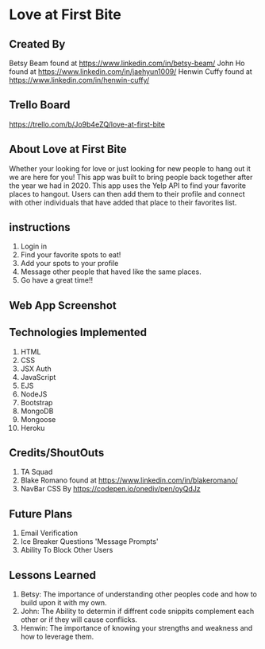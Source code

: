 # Love at First Bite
## Created By
Betsy Beam found at https://www.linkedin.com/in/betsy-beam/
John Ho found at https://www.linkedin.com/in/jaehyun1009/
Henwin Cuffy found at https://www.linkedin.com/in/henwin-cuffy/
## Trello Board 
https://trello.com/b/Jo9b4eZQ/love-at-first-bite

## About Love at First Bite
Whether your looking for love or just looking for new people to hang out it we are here for you! This app was built to bring people back together after the year we had in 2020. This app uses the Yelp API to find your favorite places to hangout. Users can then add them to their profile and connect with other individuals that have added that place to their favorites list.

## instructions

1. Login in 
2. Find your favorite spots to eat!
3. Add your spots to your profile
4. Message other people that haved like the same places.
5. Go have a great time!!

## Web App Screenshot


## Technologies Implemented

1. HTML
2. CSS
3. JSX Auth
4. JavaScript
5. EJS
6. NodeJS
7. Bootstrap
8. MongoDB
9. Mongoose
10. Heroku

## Credits/ShoutOuts

1. TA Squad 
2. Blake Romano found at https://www.linkedin.com/in/blakeromano/
3. NavBar CSS By https://codepen.io/onediv/pen/oyQdJz

## Future Plans
1. Email Verification
2. Ice Breaker Questions 'Message Prompts'
3. Ability To Block Other Users

## Lessons Learned
1. Betsy: The importance of understanding other peoples code and how to build upon it with my own.
2. John: The Ability to determin if diffrent code snippits complement each other or if they will cause conflicks. 
3. Henwin: The importance of knowing your strengths and weakness and how to leverage them.
